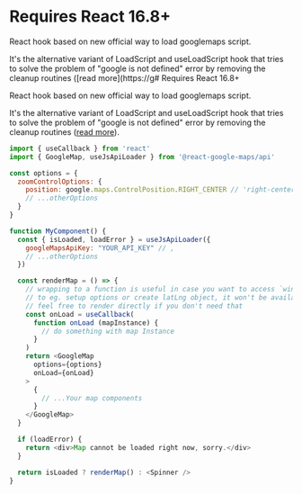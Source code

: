 # Requires React 16.8+

React hook based on new official way to load googlemaps script.

It's the alternative variant of LoadScript and useLoadScript hook that tries to solve the problem of "google is not defined" error by removing the cleanup routines ([read more](https://g# Requires React 16.8+

React hook based on new official way to load googlemaps script.

It's the alternative variant of LoadScript and useLoadScript hook that tries to solve the problem of "google is not defined" error by removing the cleanup routines ([read more](https://github.com/JustFly1984/react-google-maps-api/pull/143)).

```js static
import { useCallback } from 'react'
import { GoogleMap, useJsApiLoader } from '@react-google-maps/api'

const options = {
  zoomControlOptions: {
    position: google.maps.ControlPosition.RIGHT_CENTER // 'right-center' ,
    // ...otherOptions
  }
}

function MyComponent() {
  const { isLoaded, loadError } = useJsApiLoader({
    googleMapsApiKey: "YOUR_API_KEY" // ,
    // ...otherOptions
  })

  const renderMap = () => {
    // wrapping to a function is useful in case you want to access `window.google`
    // to eg. setup options or create latLng object, it won't be available otherwise
    // feel free to render directly if you don't need that
    const onLoad = useCallback(
      function onLoad (mapInstance) {
        // do something with map Instance
      }
    )
    return <GoogleMap
      options={options}
      onLoad={onLoad}
    >
      {
        // ...Your map components
      }
    </GoogleMap>
  }

  if (loadError) {
    return <div>Map cannot be loaded right now, sorry.</div>
  }

  return isLoaded ? renderMap() : <Spinner />
}
```
